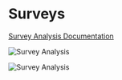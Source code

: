 # Surveys

[Survey Analysis Documentation](https://docs.google.com/document/d/e/2PACX-1vRQlzttCk0xKCA7kGww4r3B6_ETnVw3waCSJYt3tAO9EbRXsZHiM6srDt-9_9D6Ezoutzm4_7cdGjAR/pub)

![Survey Analysis](https://lh6.googleusercontent.com/DJTRCKx6gyl2wl5LUhpMvUeAcoTf8DKOuP-NTbRjrpYiE-DbhriNDp_sDbdH0ddJDEZ8s4csoHeDGKCLpoGIaJp0dIe87JW2-xcJB5A8aBnpETYU3tSoIwfgTfuIdHD2yA)

![Survey Analysis](https://lh4.googleusercontent.com/2Wj7_NXQBs1gvSeKg_DofqktaZZ7wh-NwfNWStwJwfPXaJ4BWswsm708EaTAJxfSyClO6_-20BwG2kK5buwLp9NA12FgPQZUaFXlqQkbOQLr06Tdaraze_3krIIyVBwtBA)
